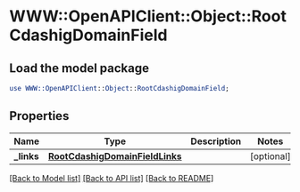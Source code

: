# WWW::OpenAPIClient::Object::RootCdashigDomainField

## Load the model package
```perl
use WWW::OpenAPIClient::Object::RootCdashigDomainField;
```

## Properties
Name | Type | Description | Notes
------------ | ------------- | ------------- | -------------
**_links** | [**RootCdashigDomainFieldLinks**](RootCdashigDomainFieldLinks.md) |  | [optional] 

[[Back to Model list]](../README.md#documentation-for-models) [[Back to API list]](../README.md#documentation-for-api-endpoints) [[Back to README]](../README.md)


